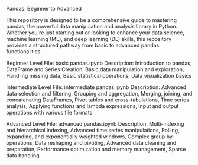 Pandas: Beginner to Advanced

This repository is designed to be a comprehensive guide to mastering pandas, the powerful data manipulation and analysis library in Python. Whether you're just starting out or looking to enhance your data science, machine learning (ML), and deep learning (DL) skills, this repository provides a structured pathway from basic to advanced pandas functionalities.

Beginner Level
File: basic pandas.ipynb
Description: Introduction to pandas, DataFrame and Series Creation, Basic data manipulation and exploration, Handling missing data, Basic statistical operations, Data visualization basics

Intermediate Level
File: intermediate pandas.ipynb
Description: Advanced data selection and filtering, Grouping and aggregation, Merging, joining, and concatenating DataFrames, Pivot tables and cross-tabulations, Time series analysis, Applying functions and lambda expressions, Input and output operations with various file formats

Advanced Level
File: advanced pandas.ipynb
Description: Multi-indexing and hierarchical indexing, Advanced time series manipulations, Rolling, expanding, and exponentially weighted windows, Complex group by operations, Data reshaping and pivoting, Advanced data cleaning and preparation, Performance optimization and memory management, Sparse data handling
